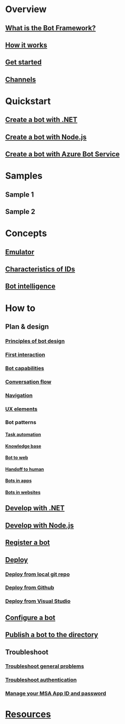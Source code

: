 # Overview
## [What is the Bot Framework?](bot-framework-overview.md)
## [How it works](bot-framework-overview-how-it-works.md)
<!-- ## [Bot scenarios](bot-framework-overview-scenarios.md)-->
<!-- ## [Core concepts](bot-framework-concepts-overview.md)-->
## [Get started](bot-framework-botbuilder-overview.md)
## [Channels]()
<!-- ## [Try it out](bot-framework-sample-bot.md)-->
# Quickstart
## [Create a bot with .NET](~/dotnet/getstarted.md)
## [Create a bot with Node.js](~/nodejs/getstarted.md)
## [Create a bot with Azure Bot Service](~/azure-bot-service/getstarted.md)
# Samples
## Sample 1
## Sample 2
# Concepts
## [Emulator](~/resources/emulator.md)
## [Characteristics of IDs](~/resources/id-guide.md)
## [Bot intelligence](~/intelligent-bots.md)
<!-- REMOVE when complete transition is complete
### [Overview](~/intelligent-bots.md)
### [Language](bot-framework-intelligence-language.md)
### [Vision](bot-framework-intelligence-vision.md)
### [Speech](bot-framework-intelligence-speech.md)
### [Knowledge](bot-framework-intelligence-knowledge.md)
### [Search](bot-framework-intelligence-search.md)
### [Location Control](bot-framework-intelligence-location-control.md) -->
<!--# Build with Azure Bot Service
## [Overview](~/azure-bot-service/overview.md)
## [Debug your bot](~/azure-bot-service/debug.md)
## Templates
### [Overview](~/azure-bot-service/templates-overview.md)
### [Basic bot](~/azure-bot-service/basic-bot.md)
### [Form bot](~/azure-bot-service/form-bot.md)
### [Language understanding bot](~/azure-bot-service/natural-language-bot.md)
### [Proactive bot](~/azure-bot-service/proactive-bot.md)
### [Question and answer bot](~/azure-bot-service/question-and-answer-bot.md)-->
# How to
## Plan & design
### [Principles of bot design](~/design/principles.md)
### [First interaction](~/design/core-greeting.md)
### [Bot capabilities](~/design/capabilities.md)
### [Conversation flow](~/design/core-dialogs.md)
### [Navigation](~/design/core-navigation.md)
### [UX elements](~/design/core-ux-elements.md)
### Bot patterns
#### [Task automation](~/design/patterns-task.md)
#### [Knowledge base](~/design/patterns-knowledge-base.md)
#### [Bot to web](~/design/patterns-bot-to-web.md)
#### [Handoff to human](~/design/patterns-human-handoff.md)
#### [Bots in apps](~/design/patterns-bot-in-app.md)
#### [Bots in websites](~/design/patterns-bot-in-website.md)
## [Develop with .NET](dotnet/)
## [Develop with Node.js](nodejs/)
## [Register a bot](~/deploy/register.md)
## [Deploy](~/publish-bot-overview.md)
### [Deploy from local git repo](~/azure-deploy-bot-local-git.md)
### [Deploy from Github](~/azure-deploy-bot-github.md)
### [Deploy from Visual Studio](~/azure-deploy-bot-visual-studio.md)
## [Configure a bot](~/deploy/configure.md)
<!--### [Set up continuous integration](~/azure-bot-service/continuous-integration.md)-->
## [Publish a bot to the directory](~/deploy/add-to-directory.md)
## Troubleshoot
### [Troubleshoot general problems](bot-framework-troubleshooting-guide.md)
### [Troubleshoot authentication](bot-framework-troubleshooting-auth.md)
### [Manage your MSA App ID and password](~/azure-bot-service/manage-msa-app-ID.md)
# [Resources](resources/TOC.md)
